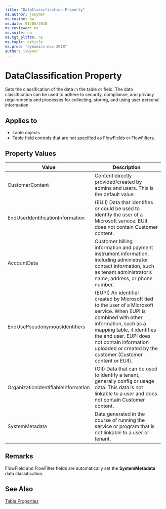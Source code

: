 ```yaml
---
title: "DataClassification Property"
ms.author: jswymer
ms.custom: na
ms.date: 01/05/2018
ms.reviewer: na
ms.suite: na
ms.tgt_pltfrm: na
ms.topic: article
ms.prod: "dynamics-nav-2018"
author: jswymer
---
```


# DataClassification Property
Sets the classification of the data in the table or field. The data classification can be used to adhere to security, compliance, and privacy requirements and processes for collecting, storing, and using user personal information.  

## Applies to  

-   Table objects
-   Table field controls that are not specified as FlowFields or FlowFilters.

## Property Values  
|Value|Description| 
|---------------|---------------------|
|CustomerContent|Content directly provided/created by admins and users. This is the default value.|
|EndUserIdentificationInformation|(EUII) Data that identifies or could be used to identify the user of a Microsoft service. EUII does not contain Customer content. | 
|AccountData|Customer billing information and payment instrument information, including administrator contact information, such as tenant administrator’s name, address, or phone number.|  
|EndUsePseudonymousIdentifiers|(EUPI) An identifier created by Microsoft tied to the user of a Microsoft service. When EUPI is combined with other information, such as a mapping table, it identifies the end user. EUPI does not contain information uploaded or created by the customer (Customer content or EUII). |
|OrganizationIdentifiableInformation|(OII) Data that can be used to identify a tenant, generally config or usage data. This data is not linkable to a user and does not contain Customer content.| 
|SystemMetadata|Data generated in the course of running the service or program that is not linkable to a user or tenant. | 

<!--


The following table lists the possible data classification values along with a description about their intended use.

|Value|Description| Example |
|---------------|---------------------|----|  
|CustomerContent|Data that admin, licensed users, and customers (unlicensed users) provide to, transfer in, store in, or process in.| <ul><li>Customer-owned/provided secrets (for example, passwords, certificates, encryption keys, storage keys)</li><li>Customer generated blob or structured storage data</li><li>Inferences when CustomerContent data remains</li><li>Machine learning built models with data that is private/unique to a customer (for example, tenant specific dictionaries).</li><li>Contact lists</li><li>Email body or attachments</li><li>IM or Voice communications</li><li>SharePointSite content</li></ul>|
|EndUserIdentificationInformation|Data that directly identifies or could be used to identify the authenticated user. This does not contain admin data, which is considered AccountData data. This does not extend to other personal information found in CustomerContent data. Data about unauthenticated users is considered CustomerContent data. |<ul><li>User-specific IP address (IPv4)</li><li>Interface ID (last 64 bits of IPv6 address)</li><li>User Principle Name  (name@company.com)</li><li>Local-part of e-mail address (name@contoso.com)</li><li>Email subject line</li><li> User name or display name, Office number, Employee ID</li><li>Address book data</li><li>Location information of a person (including latitude/longitude)</li><li>User’s machine name </li><li>Behavioral/usage data that is linkable to an individual user</li><li>Customer-created Active Directory data (for example, identities or user names of AD end-users)</li><li>Customer Global Address List (GAL) Data (for example, name, office address, phone numbers, manager/direct reports, job title, distribution group memberships). </li><li>Full browser fingerprint</li><li>E-mail attachment names and pathh information for users’ documents. </li></ul>| 
|AccountData|Contact and billing/purchase/payment/license information for the enterprise, including the admin and any subdelegated admins.|<ul><li>Customer’s provisioning information</li><li>Account configuration and billing data </li><li>Tenant administrator contact information (for example, tenant administrator’s name, address, e-mail address, phone number).  Note: Contact information for users other than the tenant admin is considered EndUserIdentificationInformation.</li><li>Information about service health of customer machines and applications, registry data, and error-tracking files.</li><li>Licensing and purchase information.  </li></ul>|  
|EndUsePseudonymousIdentifiers|An identifier created by Microsoft that is tied to the user and customer of a Microsoft service.  When EndUsePseudonymousIdentifiers is combined with other information (such as a mapping table), it identifies the end user. EndUsePseudonymousIdentifiers does not contain information uploaded or created by the customer (that is CustomerContent or EndUserIdentificationInformation data). |<ul><li>User GUIDs or PUIDs. Other common GUIDs include: machine IDs, device IDs - Session IDs </li><li>Salted hashed EndUserIdentificationInformation data, while Microsoft retains the salt</li><li>Encrypted EEndUserIdentificationInformation data for which Microsoft retains the encryption key and can decrypt.</li></ul>|
|SystemMetadata|Data generated in the course of running the service or program that is not linkable to a user or tenant.  This does not contain CustomerContent, EndUserIdentificationInformation, AccountData, or EndUsePseudonymousIdentifiersPublic data.| <ul><li>Event logs</li><li>Access Control logs</li><li>Account information belonging to Microsoft operations personnel</li><li>Microsoft server names/server IPs</li><li>Behavioral/Usage Data</li><li>Server patching and vulnerability data</li><li>Service configuration data</li><li>Telemetry (on-prem or cloud)</li><li>SQM Data</li><li>Telecomunication region specific SHORT CODE phone numbers (for example, 911 )</li></ul>|  

-->


## Remarks  
FlowField and FlowFilter fields are automatically set the **SystemMetadata** data classification.  
  
## See Also
[Table Properties](table-properties.md)  
